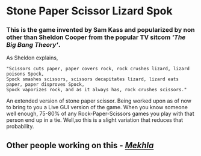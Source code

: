# Stone Paper Scissor Lizard Spok

### This is the game invented by Sam Kass and popularized by non other than **Sheldon Cooper** from the popular TV sitcom _'The Big Bang Theory'_.

As Sheldon explains, 
```
"Scissors cuts paper, paper covers rock, rock crushes lizard, lizard poisons Spock, 
Spock smashes scissors, scissors decapitates lizard, lizard eats paper, paper disproves Spock, 
Spock vaporizes rock, and as it always has, rock crushes scissors."
```

An extended version of stone paper scissor. Being worked upon as of now to bring to you a Live GUI version of the game.
When you know someone well enough, 75-80% of any Rock-Paper-Scissors games you play with that person end up in a tie. Well,so this is a slight variation that reduces that probability. 

## Other people working on this - [_Mekhla_](https://github.com/meks-0202)
